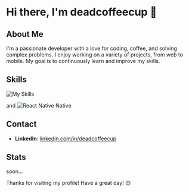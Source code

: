 # Hi there, I'm deadcoffeecup 👋

## About Me

I'm a passionate developer with a love for coding, coffee, and solving complex problems. I enjoy working on a variety of projects, from web to mobile. My goal is to continuously learn and improve my skills.

## Skills

![My Skills](https://skillicons.dev/icons?i=androidstudio,apple,arch,bitbucket,css,cypress,dart,firebase,flutter,git,github,html,jest,nestjs,nextjs,nodejs,react,redux,sass,tailwind,typescript&amp;perline=6)



and 
![React Native](https://skillicons.dev/icons?i=react) Native 




## Contact

- **LinkedIn**: [linkedin.com/in/deadcoffeecup](https://linkedin.com/in/deadcoffeecup)

## Stats

soon...



Thanks for visiting my profile! Have a great day! 😊
